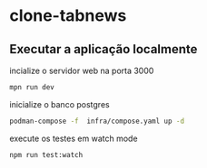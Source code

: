 # clone-tabnews


## Executar a aplicação localmente

incialize o servidor web na porta 3000

```bash
mpn run dev
```


inicialize o banco postgres

```bash
podman-compose -f  infra/compose.yaml up -d
```


execute os testes em watch mode

```bash
npm run test:watch
```

